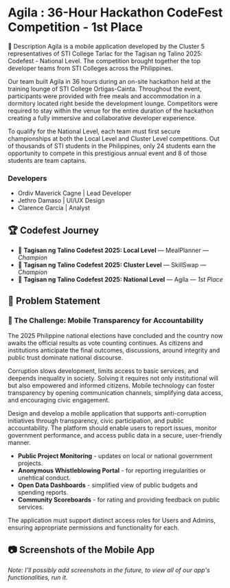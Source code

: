 # Agila : 36-Hour Hackathon CodeFest Competition - 1st Place

📱 Description
Agila is a mobile application developed by the Cluster 5 representatives of STI College Tarlac for the Tagisan ng Talino 2025: Codefest - National Level. The competition brought together the top developer teams from STI Colleges across the Philippines.

Our team built Agila in 36 hours during an on-site hackathon held at the training lounge of STI College Ortigas-Cainta. Throughout the event, participants were provided with free meals and accommodation in a dormitory located right beside the development lounge. Competitors were required to stay within the venue for the entire duration of the hackathon creating a fully immersive and collaborative developer experience.

To qualify for the National Level, each team must first secure championships at both the Local Level and Cluster Level competitions. Out of thousands of STI students in the Philippines, only 24 students earn the opportunity to compete in this prestigious annual event and 8 of those students are team captains.

### Developers

- Ordiv Maverick Cagne  | Lead Developer
- Jethro Damaso |  UI/UX Design
- Clarence Garcia | Analyst 


## 🏆 Codefest Journey

- 🥇 **Tagisan ng Talino Codefest 2025: Local Level** — MealPlanner — _Champion_
- 🥇 **Tagisan ng Talino Codefest 2025: Cluster Level** — SkillSwap — _Champion_
- 🥇 **Tagisan ng Talino Codefest 2025: National Level** — Agila — _1st Place_

## 📌 Problem Statement

### 📱 The Challenge: Mobile Transparency for Accountability

The 2025 Philippine national elections have concluded and the country now awaits the official results as vote counting continues. As citizens and institutions anticipate the final outcomes, discussions, around integrity and public trust dominate national discourse.

Corruption slows development, limits access to basic services, and deepends inequality in society. Solving it requires not only institutional will but also empowered and informed citizens. Mobile technology can foster transparency by opening communication channels, simplifying data access, and encouraging civic engagement.

Design and develop a mobile application that supports anti-corruption initiatives through transparency, civic participation, and public accountability. The platform should enable users to report issues, monitor government performance, and access public data in a secure, user-friendly manner.

- **Public Project Monitoring** - updates on local or national government projects.
- **Anonymous Whistleblowing Portal** - for reporting irregularities or unehtical conduct.
- **Open Data Dashboards** - simplified view of public budgets and spending reports.
- **Community Scoreboards** - for rating and providing feedback on public services.

The application must support distinct access roles for Users and Admins, ensuring appropriate permissions and functionality for each.


## 📷 Screenshots of the Mobile App

_Note: I'll possibly add screenshots in the future, to view all of our app's functionalities, run it._

